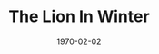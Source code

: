 ---
title: The Lion In Winter
date: 1970-02-02
closing_date: 1970-02-28
layout: productions
playbill:
Theatre: Theatre Jacksonville
Venue: Little Theatre
cast:
- Henry II: Phil Meunier
- Alais: Pamela Veckruise
- John: Bill Brown
- Geoffrey: Phillip Ayliffe
- Richard Lionheart: Gregory Poulos
- Eleanor of Aquitaine: Thelma Mayeron
- Philip: Wayne Wofford
crew:
- Director: Robert Knowles
- Technical Director: Ham Waddell
- Stage Manager: Doug Thomas
- Assistant Stage Manager: David Daubert
- Lighting: Ken Moody
- Costumes: Robert Knowles
- Properties:
  - Katie Raven
  - Aileen Davis
  - Judy DeSane
  - Suzanne Lanier
  - Linda Lynch
  - Vivienne Winemiller
- Stage Crew:
  - Kim Anthony
  - Brenda Sue Barwick
  - Cathy Branch
  - Sara Jo Berman
  - Bert Covert
  - Marlene Crippen
  - De Dockery
  - Doc Dockery
  - Jaye Ertmann
  - Chris Fitzgerald
  - Art Foster
  - Georgina Gatti
  - Martha Gravenor
  - Sharon Harden
  - Marilyn Harrelson
  - Earl Howell
  - Walter Huff
  - Mary Jorden
  - Susan King
  - Suzanne Lanier
  - Linda Lynch
  - Robert McDowell
  - Gayle Millan
  - Ken Moody
  - Nancy Moore
  - Bill Petry, Jr.
  - Virginia Musgrove
  - Nancy Ratnour
  - Alan Schemer
  - Doug Thomas
  - Helen Toney
  - Bill Weir
  - Paul Whitfield
  - Margaret Winstead
  - Fred York
- Make-up: Marshall Grauer
- Publicity:
  - Herb Marks
  - Diane Somerville
- Box Office:
  - Ann Dubow
  - Gert Berman
  - Annette Grauer
---